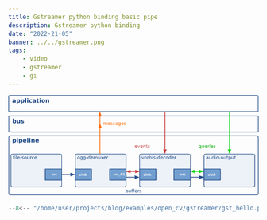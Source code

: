 ```yaml
---
title: Gstreamer python binding basic pipe
description: Gstreamer python binding
date: "2022-21-05"
banner: ../../gstreamer.png
tags:
    - video
    - gstreamer
    - gi
---
```


![](./images/pipe.png)

```python title="basic gst binding"
--8<-- "/home/user/projects/blog/examples/open_cv/gstreamer/gst_hello.py"
```